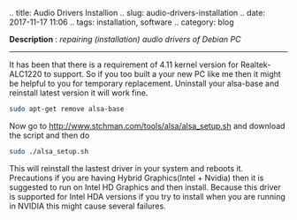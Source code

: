 .. title: Audio Drivers Installion
.. slug: audio-drivers-installation
.. date: 2017-11-17 11:06 
.. tags: installation, software
.. category: blog

**Description** : *repairing (installation) audio drivers of Debian PC*

***
<!-- TEASER_END -->

It has been that there is a requirement of 4.11 kernel version for Realtek-ALC1220 to support. So if you too built a your new PC like me then it might be helpful to you for temporary replacement. Uninstall your alsa-base and reinstall latest version it will work fine.

```sh
sudo apt-get remove alsa-base
```

Now go to http://www.stchman.com/tools/alsa/alsa_setup.sh and download the script and then do

```sh
sudo ./alsa_setup.sh
```

This will reinstall the lastest driver in your system and reboots it.
 Precautions if you are having Hybrid Graphics(Intel + Nvidia) then it is suggested to run on Intel HD Graphics and then install. Because this driver is supported for Intel HDA versions if you try to install when you are running in NVIDIA this might cause several failures.
